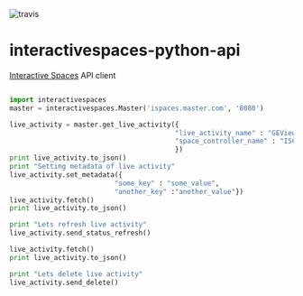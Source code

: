 ![travis](https://api.travis-ci.org/EndPointCorp/interactivespaces-python-api.svg)

interactivespaces-python-api
============================

[Interactive Spaces](https://github.com/interactivespaces/interactivespaces) API client

```python

import interactivespaces
master = interactivespaces.Master('ispaces.master.com', '8080')

live_activity = master.get_live_activity({
                                         "live_activity_name" : "GEViewSync Slave 01 on Node A",
                                         "space_controller_name" : "ISCtlDispAScreen00"
                                         })
print live_activity.to_json()
print "Setting metadata of live activity"
live_activity.set_metadata({
                          "some_key" : "some_value",
                          "another_key" :"another_value"})
live_activity.fetch()
print live_activity.to_json()

print "Lets refresh live activity"
live_activity.send_status_refresh()

live_activity.fetch()
print live_activity.to_json()

print "Lets delete live activity"
live_activity.send_delete()

```
